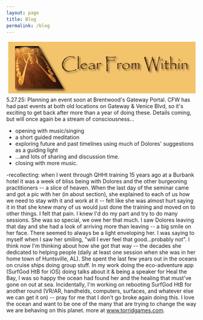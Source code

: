 ```yaml
---
layout: page
title: Blog
permalink: /blog
---
```

<!-- comments -->

<img src="assets/img/CFW_old.png"/> <!-- alt="drawing" height="66%" width="66%"/> -->
5.27.25:
Planning an event soon at Brentwood's Gateway Portal.  CFW has had past events at both old locations on Gateway & Venice Blvd, so it's exciting to get back after more than a year of doing these.  Details coming, but will once again be a stream of consciousness...
* opening with music/singing
* a short guided meditation
* exploring future and past timelines using much of Dolores' suggestions as a guiding light
* ...and lots of sharing and discussion time.
* closing with more music.

-recollecting: when I went through QHHt training 15 years ago at a Burbank hotel it was a week of bliss being with Dolores and the other burgeoning practitioners -- a slice of heaven.  When the last day of the seminar came and got a pic with her (in about section), she explained to each of us how we need to stay with it and work at it -- felt like she was almost hurt saying it in that she knew many of us would just done the training and moved on to other things.  I felt that pain.  I knew I'd do my part and try to do many sessions.  She was so special, we owe her that much.  I saw Dolores leaving that day and she had a look of arriving more than leaving -- a big smile on her face.  There seemed to always be a light enveloping her.  I was saying to myself when I saw her smiling, "will I ever feel that good...probably not".  I think now I'm thinking about how she got that way -- the decades she dedicated to helping people (daily at least one session when she was in her home town of Huntsville, AL).  She spent the last few years out in the oceans on cruise ships doing group stuff.  In my work doing the eco-adventure app (SurfGod HtB for iOS) doing talks about it & being a speaker for Heal the Bay, I was so happy the ocean had found her and the healing that must've gone on out at sea.  Incidentally, I'm working on rebooting SurfGod HtB for another round (VR/AR, handhelds, computers, surfaces, and whatever else we can get it on) -- pray for me that I don't go broke again doing this.  I love the ocean and want to be one of the many that are trying to change the way we are behaving on this planet.  more at www.torridgames.com.